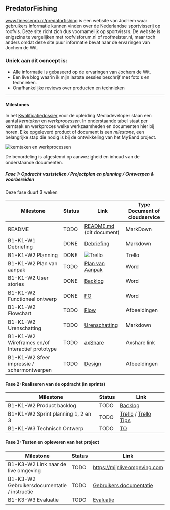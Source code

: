 ## PredatorFishing
www.finessepro.nl/predatorfishing is een website van Jochem waar gebruikers informatie kunnen vinden over de Nederlandse sportvisserij op roofvis. Deze site richt zich dus voornamelijk op sportvissrs.
De website is enigszins te vergelijken met roofvisforum.nl of roofmeister.nl, maar toch anders omdat deze site puur informatie bevat naar de ervaringen van Jochem de Wit.

### Uniek aan dit concept is:
 * Alle informatie is gebaseerd op de ervaringen van Jochem de Wit.
 * Een live blog waarin ik mijn laatste sessies beschrijf met foto's en technieken.
 * Onafhankelijke reviews over producten en technieken

---
#### Milestones

In het [Kwalificatiedossier] voor de opleiding Mediadeveloper staan een aantal *kerntaken* en *werkprocessen*.
In onderstaande tabel staat per kerntaak en werkproces welke werkzaamheden en documenten hier bij horen.
Elke opgeleverd product of document is een *milestone*, een belangrijke stap die nodig is bij de ontwikkeling van het MyBand project.

![kerntaken en werkprocessen](doc/images/kd_taken_processen.png)

De beoordeling is afgestemd op aanwezigheid en inhoud van de onderstaande documenten.

##### Fase 1: Opdracht vaststellen / Projectplan en planning / Ontwerpen & voorbereiden

Deze fase duurt 3 weken

| Milestone  | Status | Link | Type Document of cloudservice |
| ------ |  ------ | ------ | ------ |
| README                                            | TODO | [README.md]  (dit document)          | MarkDown |
| B1-K1-W1 Debriefing                               | DONE | [Debriefing]                         | Markdown |
| B1-K1-W2 Planning                                 | DONE |  ![Trello](https://trello.com/b/bkuljfIK/myband)                           | Trello |
| B1-K1-W2 Plan van aanpak                          | TODO | [Plan van Aanpak]                    | Word |
| B1-K1-W2 User stories                             | DONE | [Backlog]                       | Word |
| B1-K1-W2 Functioneel ontwerp                      | DONE | [FO]                                 | Word |
| B1-K1-W2 Flowchart                                | TODO | [Flow]                               | Afbeeldingen |
| B1-K1-W2 Urenschatting                            | TODO | [Urenschatting]                      | Markdown |
| B1-K1-W2 Wireframes en/of Interactief prototype   | TODO | [axShare]                            | Axshare link |
| B1-K1-W2 Sfeer impressie / schermontwerpen        | TODO | [Design]                             | Afbeeldingen |

[Kwalificatiedossier]: https://kwalificaties.s-bb.nl/Handlers/DocumentLibrary.ashx?id=276758
[README.md]: <https://github.com/JouwGithubNaam/myband/blob/master/README.md>
[Debriefing]: <doc/fase-1/debriefing.md>
[Planning]: <doc/fase-1/planning.md>
[Plan van Aanpak]: <doc/fase-1/plan-van-aanpak.md>
[User stories]: <doc/fase-1/user-stories.md>
[Design]: <doc/fase-1/design/design.md/>
[FO]: </doc/fase-1/functioneel-ontwerp.md>
[Flow]: <doc/fase-1/flow.svg>
[Urenschatting]: <doc/fase-1/urenschatting.md>
[axShare]: <http://w2d1bw.axshare.com/>

#### Fase 2: Realiseren van de opdracht (in sprints)

| Milestone  | Status | Link |
| ------ |  ------ | ------ |
| B1-K1-W2 Product backlog                          | TODO | [Backlog]                            | Link naar Trello met Sprint planningen | |
| B1-K1-W2 Sprint planning 1, 2 en 3                | TODO | [Trello] / [Trello Tips]             | Link naar Trello met Sprint planningen | |
| B1-K1-W3 Technisch Ontwerp                        | TODO | [TO]                                 | Word | |

[Backlog]: </doc/fase-2/technisch-ontwerp.md>
[TO]: </doc/fase-2/technisch-ontwerp.md>
[Trello]: <https://trello.com/b/He6JX83u/myband-sprints>
[Trello Tips]: <https://blog.trello.com/how-to-scrum-and-trello-for-teams-at-work>

#### Fase 3: Testen en opleveren van het project

| Milestone  | Status | Link |
| ------ |  ------ | ------ |
| B1-K3-W2 Link naar de live omgeving                        |  TODO |  <https://mijnliveomgeving.com> |
| B1-K3-W2 Gebruikersdocumentatie / instructie               |  TODO |  [Gebruikers documentatie] |
| B1-K3-W3 Evaluatie                                         |  TODO |  [Evaluatie] |

[Gebruikers documentatie]: <doc/fase-3/gebruikersdocumentatie.md>
[Evaluatie]: <doc/fase-3/evaluatie.md>
